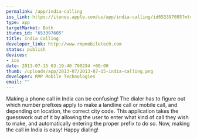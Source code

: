 ```yaml
--- 
permalink: /app/india-calling
ios_link: https://itunes.apple.com/us/app/india-calling/id653397605?mt=8
type: app
targetMarket: Both
itunes_id: "653397605"
title: India Calling
developer_link: http://www.rmpmobiletech.com
status: publish
devices: 
- ios
date: 2013-07-15 03:19:40.700294 +00:00
thumb: /uploads/app/2013-07/2013-07-15-india-calling.png
developer: RMP Mobile Technologies
email: ""
---
```


Making a phone call in India can be confusing! The dialer has to figure out which number prefixes apply to make a landline call or mobile call, and depending on location, the correct city code. This application takes the guesswork out of it by allowing the user to enter what kind of call they wish to make, and automatically entering the proper prefix to do so. Now, making the call in India is easy! Happy dialing!

